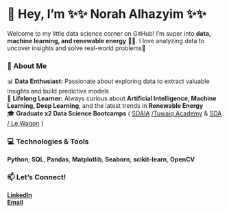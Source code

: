 
# 👋 Hey, I’m ✨✨ Norah Alhazyim ✨✨

Welcome to my little data science corner on GitHub! I’m super into **data, machine learning, and renewable energy** 🌱🌞. I love analyzing data to uncover insights and solve real-world problems🚀
 
### 🌟 About Me  
📊 **Data Enthusiast:** Passionate about exploring data to extract valuable insights and build predictive models  
🧠 **Lifelong Learner:** Always curious about **Artificial Intelligence, Machine Learning, Deep Learning**, and the latest trends in **Renewable Energy**  
🎓 **Graduate x2 Data Science Bootcamps** ( [SDAIA](https://sdaia.gov.sa/en/default.aspx) [/Tuwaiq Academy](https://tuwaiq.edu.sa/) & [SDA](https://sda.edu.sa/ar)  [/ Le Wagon](https://www.lewagon.com/) )

### 💻 Technologies & Tools  
**Python**, **SQL**, **Pandas**, **Matplotlib**, **Seaborn**, **scikit-learn**, **OpenCV**  

### 📫 Let’s Connect!  
[**LinkedIn**](https://www.linkedin.com/in/noura-yousef-alhazyim/)  
[**Email**](mailto:nouraalhazyim@gmail.com)  


<!---
Nouraalhazyim/Nouraalhazyim is a ✨ special ✨ repository because its `README.md` (this file) appears on your GitHub profile.
You can click the Preview link to take a look at your changes.
--->
